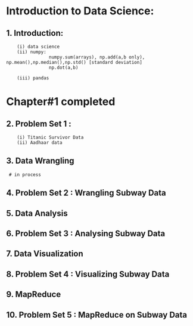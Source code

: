 # Introduction to Data Science:

## 1. Introduction:

        (i) data science
        (ii) numpy: 
                    numpy.sum(arrays), np.add(a,b only), np.mean(),np.median(),np.std() [standard deviation]
                    np.dot(a,b)

        (iii) pandas

# Chapter#1 completed

## 2. Problem Set 1 :

        (i) Titanic Survivor Data
        (ii) Aadhaar data

## 3. Data Wrangling

     # in process 

## 4. Problem Set 2 : Wrangling Subway Data

## 5. Data Analysis

## 6. Problem Set 3 : Analysing Subway Data

## 7. Data Visualization

## 8. Problem Set 4 : Visualizing Subway Data

## 9. MapReduce

## 10. Problem Set 5 : MapReduce on Subway Data